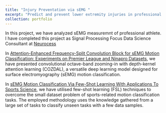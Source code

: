 ```yaml
---
title: "Injury Preventation via sEMG "
excerpt: "Predict and prevent lower extremity injuries in professional athletes using sEMG data. <br/><img src='/images/framework.png'>"
collection: portfolio
---
```


In this project, we have analyzed sEMG measuremnt of professional athlete. I have completed this project as Signal Processing Focus Data Science Consultant at [Neurocess](https://www.neurocess.co/)

In [Attention-Enhanced Frequency-Split Convolution Block for sEMG Motion Classification: Experiments on Premier League and Ninapro Datasets](https://erkan1863.github.io/publication/2023-12-28-COZDAL), we have presented convolutional octave-band zooming-in with depth-kernel attention learning (COZDAL), a versatile deep learning model designed for surface electromyography (sEMG) motion classification. 

In [sEMG Motion Classification Via Few-Shot Learning With Applications To Sports Science](https://erkan1863.github.io/publication/2023-04-08-FSL), we have utilised few-shot learning (FSL) techniques to overcome the small dataset problem of sports-related motion classification tasks. The employed methodology uses the knowledge gathered from a large set of tasks to classify unseen tasks with a few data samples. 


